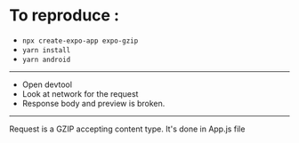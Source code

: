 # To reproduce : 

* `npx create-expo-app expo-gzip  `
* `yarn install`
* `yarn android` 
---
* Open devtool
* Look at network for the request
* Response body and preview is broken.
---
Request is a GZIP accepting content type.
It's done in App.js file
